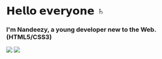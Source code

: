 <h1>𝗛𝗲𝗹𝗹𝗼 𝗲𝘃𝗲𝗿𝘆𝗼𝗻𝗲 ♄ </h1>
<h3> I'm Nandeezy, a young developer new to the Web. (HTML5/CSS3) </h3>
<img src="https://github-readme-stats.vercel.app/api?username=Black-Lady-ux&show_icons=true&theme=blueberry">
<img src="https://github-readme-stats.vercel.app/api/wakatime?username=Nandeezy">
